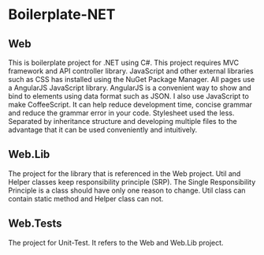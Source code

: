 # Boilerplate-NET

## Web

This is boilerplate project for .NET using C#. This project requires MVC framework and API controller library. JavaScript and other external libraries such as CSS has installed using the NuGet Package Manager. All pages use a AngularJS JavaScript library. AngularJS is a convenient way to show and bind to elements using data format such as JSON. I also use JavaScript to make CoffeeScript. It can help reduce development time, concise grammar and reduce the grammar error in your code. Stylesheet used the less. Separated by inheritance structure and developing multiple files to the advantage that it can be used conveniently and intuitively.

## Web.Lib

The project for the library that is referenced in the Web project. Util and Helper classes keep responsibility principle (SRP). The Single Responsibility Principle is a class should have only one reason to change. Util class can contain static method and Helper class can not.

## Web.Tests

The project for Unit-Test. It refers to the Web and Web.Lib project.

